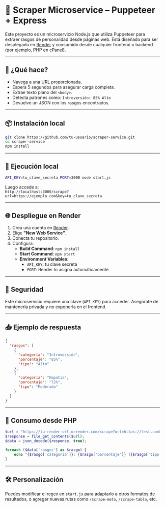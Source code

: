 # 🧠 Scraper Microservice – Puppeteer + Express

Este proyecto es un microservicio Node.js que utiliza Puppeteer para extraer rasgos de personalidad desde páginas web. Está diseñado para ser desplegado en [Render](https://render.com) y consumido desde cualquier frontend o backend (por ejemplo, PHP en cPanel).

---

## 🚀 ¿Qué hace?

- Navega a una URL proporcionada.  
- Espera 5 segundos para asegurar carga completa.  
- Extrae texto plano del `<body>`.  
- Detecta patrones como: `Introversión: 85% Alto`  
- Devuelve un JSON con los rasgos encontrados.

---

## 📦 Instalación local

```bash
git clone https://github.com/tu-usuario/scraper-service.git
cd scraper-service
npm install
```

---

## 🧪 Ejecución local

```bash
API_KEY=tu_clave_secreta PORT=3000 node start.js
```

Luego accede a:  
`http://localhost:3000/scrape?url=https://ejemplo.com&key=tu_clave_secreta`

---

## 🌐 Despliegue en Render

1. Crea una cuenta en [Render](https://render.com).  
2. Elige **"New Web Service"**.  
3. Conecta tu repositorio.  
4. Configura:
   - **Build Command**: `npm install`
   - **Start Command**: `npm start`
   - **Environment Variables**:
     - `API_KEY`: tu clave secreta
     - `PORT`: Render lo asigna automáticamente

---

## 🔐 Seguridad

Este microservicio requiere una clave (`API_KEY`) para acceder. Asegúrate de mantenerla privada y no exponerla en el frontend.

---

## 📥 Ejemplo de respuesta

```json
{
  "rasgos": [
    {
      "categoria": "Introversión",
      "porcentaje": "85%",
      "tipo": "Alto"
    },
    {
      "categoria": "Empatía",
      "porcentaje": "72%",
      "tipo": "Moderado"
    }
  ]
}
```

---

## 🧩 Consumo desde PHP

```php
$url = "https://tu-render-url.onrender.com/scrape?url=https://test.com&key=tu_clave_secreta";
$response = file_get_contents($url);
$data = json_decode($response, true);

foreach ($data['rasgos'] as $rasgo) {
    echo "{$rasgo['categoria']}: {$rasgo['porcentaje']} ({$rasgo['tipo']})<br>";
}
```

---

## 🛠️ Personalización

Puedes modificar el regex en `start.js` para adaptarlo a otros formatos de resultados, o agregar nuevas rutas como `/scrape-meta`, `/scrape-tabla`, etc.